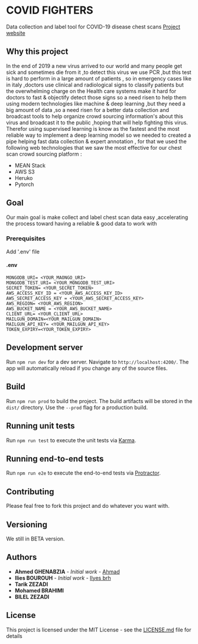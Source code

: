 # COVID FIGHTERS

Data collection and label tool for COVID-19 disease chest scans [Project website](https://covidfighterapp.herokuapp.com/)

## Why this project

In the end of 2019 a new virus arrived to our world and many people get sick and sometimes die from it ,to detect this virus we use PCR ,but this test is hard to perform in a large amount of patients , so in emergency cases like in italy ,doctors use clinical and radiological signs to classify patients but the overwhelming charge on the Health care systems make it hard for doctors to fast & objectify detect those signs so a need risen to help them using modern technologies like machine & deep learning ,but they need a big amount of data ,so a need risen for a better data collection and broadcast tools to help organize crowd sourcing information's about this virus and broadcast it to the public ,hoping that will help fighting this virus.
Therefor using supervised learning is know as the fastest and the most reliable way to implement a deep learning model so we needed to created a pipe helping fast data collection & expert annotation , for that we used the following web technologies that we saw the most effective for our chest scan crowd sourcing platform :
- MEAN Stack
- AWS S3
- Heruko
- Pytorch

## Goal
Our main goal is make collect and label chest scan data easy ,accelerating the process toward having a reliable & good data to work with


### Prerequisites

Add '.env' file 

#### .env

```
MONGODB_URI= <YOUR_MAONGO_URI>
MONGODB_TEST_URI= <YOUR_MONGODB_TEST_URI>
SECRET_TOKEN= <YOUR_SECRET_TOKEN>
AWS_ACCESS_KEY_ID = <YOUR_AWS_ACCESS_KEY_ID>
AWS_SECRET_ACCESS_KEY = <YOUR_AWS_SECRET_ACCESS_KEY>
AWS_REGION= <YOUR_AWS_REGION>
AWS_BUCKET_NAME = <YOUR_AWS_BUCKET_NAME>
CLIENT_URL= <YOUR_CLIENT_URL>
MAILGUN_DOMAIN=<YOUR_MAILGUN_DOMAIN>
MAILGUN_API_KEY= <YOUR_MAILGUN_API_KEY> 
TOKEN_EXPIRY=<YOUR_TOKEN_EXPIRY>
```

## Development server

Run `npm run dev` for a dev server. Navigate to `http://localhost:4200/`. The app will automatically reload if you change any of the source files.

## Build

Run `npm run prod` to build the project. The build artifacts will be stored in the `dist/` directory. Use the `--prod` flag for a production build.

## Running unit tests

Run `npm run test` to execute the unit tests via [Karma](https://karma-runner.github.io).

## Running end-to-end tests

Run `npm run e2e` to execute the end-to-end tests via [Protractor](http://www.protractortest.org/).

## Contributing

Please feal free to fork this project and do whatever you want with.

## Versioning

We still in BETA version.

## Authors

* **Ahmed GHENABZIA** - *Initial work* - [Ahmad](https://github.com/ahmed3991)
* **Ilies BOUROUH** - *Initial work* - [Ilyes brh](https://github.com/ilyesbrh)
* **Tarik ZEZADI** 
* **Mohamed BRAHIMI** 
* **BILEL ZEZADI**

## License

This project is licensed under the MIT License - see the [LICENSE.md](LICENSE.md) file for details

